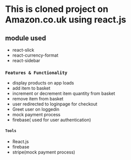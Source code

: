 # This is cloned project on Amazon.co.uk using react.js

## module used
- react-slick 
- react-currency-format
- react-sidebar
### `Features & Functionality`
-  display products on app loads
-  add item to basket
-  increment or decrement item quantity from basket
-  remove item from basket
-  user redirected to loginpage for checkout
-  Greet user on loggedin
-  mock payment process
-  firebase( used for user authentication)

#### `Tools `
- React.js
- firebase 
- stripe(mock payment process)


